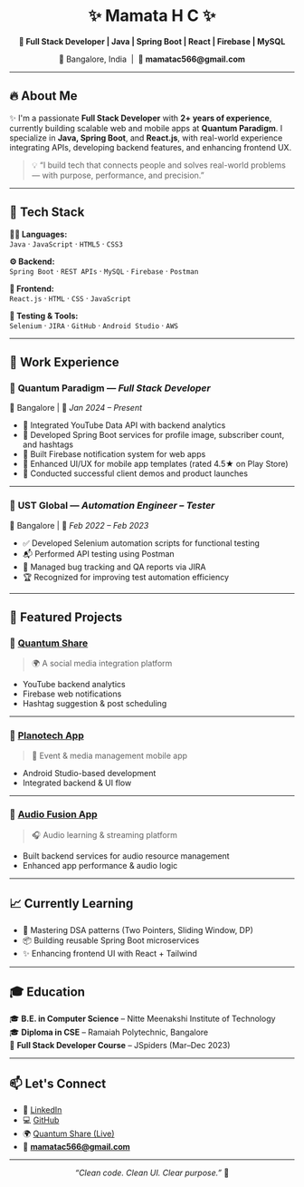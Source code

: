<h1 align="center">✨ Mamata H C ✨</h1>
<p align="center">
  <b>🚀 Full Stack Developer | Java | Spring Boot | React | Firebase | MySQL</b>  
</p>
<p align="center">
  📍 Bangalore, India &nbsp;|&nbsp; 📧 <b>mamatac566@gmail.com</b>
</p>

---

## 🔥 About Me

✨ I'm a passionate **Full Stack Developer** with **2+ years of experience**, currently building scalable web and mobile apps at **Quantum Paradigm**. I specialize in **Java, Spring Boot**, and **React.js**, with real-world experience integrating APIs, developing backend features, and enhancing frontend UX.

> 💡 “I build tech that connects people and solves real-world problems — with purpose, performance, and precision.”

---

## 🧰 Tech Stack

**👩‍💻 Languages:**  
`Java` · `JavaScript` · `HTML5` · `CSS3`

**⚙️ Backend:**  
`Spring Boot` · `REST APIs` · `MySQL` · `Firebase` · `Postman`

**🎨 Frontend:**  
`React.js` · `HTML` · `CSS` · `JavaScript`

**🧪 Testing & Tools:**  
`Selenium` · `JIRA` · `GitHub` · `Android Studio` · `AWS`

---

## 💼 Work Experience

### 🔹 **Quantum Paradigm** — *Full Stack Developer*  
📍 Bangalore | 📆 *Jan 2024 – Present*

- 🧠 Integrated YouTube Data API with backend analytics
- 🔧 Developed Spring Boot services for profile image, subscriber count, and hashtags
- 📲 Built Firebase notification system for web apps
- 🎨 Enhanced UI/UX for mobile app templates (rated 4.5★ on Play Store)
- 🤝 Conducted successful client demos and product launches

---

### 🔹 **UST Global** — *Automation Engineer – Tester*  
📍 Bangalore | 📆 *Feb 2022 – Feb 2023*

- ✅ Developed Selenium automation scripts for functional testing
- 📬 Performed API testing using Postman
- 🐞 Managed bug tracking and QA reports via JIRA
- 🏆 Recognized for improving test automation efficiency

---

## 🌟 Featured Projects

### 🔗 [**Quantum Share**](https://quantumshare.quantumparadigm.in)  
> 🌍 A social media integration platform  
- YouTube backend analytics  
- Firebase web notifications  
- Hashtag suggestion & post scheduling  

---

### 🔗 [**Planotech App**](https://play.google.com/store/apps/details?id=com.planotech.planotech)  
> 📱 Event & media management mobile app  
- Android Studio-based development  
- Integrated backend & UI flow  

---

### 🔗 [**Audio Fusion App**](https://www.quantumparadigm.in/mobile-app-development/)  
> 🎧 Audio learning & streaming platform  
- Built backend services for audio resource management  
- Enhanced app performance & audio logic  

---

## 📈 Currently Learning

- 🧮 Mastering DSA patterns (Two Pointers, Sliding Window, DP)
- 📦 Building reusable Spring Boot microservices
- ✨ Enhancing frontend UI with React + Tailwind

---

## 🎓 Education

🎓 **B.E. in Computer Science** – Nitte Meenakshi Institute of Technology  
🎓 **Diploma in CSE** – Ramaiah Polytechnic, Bangalore  
📘 **Full Stack Developer Course** – JSpiders (Mar–Dec 2023)

---

## 📫 Let's Connect

- 💼 [LinkedIn](https://www.linkedin.com/in/mamatahc)
- 💻 [GitHub](https://github.com/Mamata15)
- 🌍 [Quantum Share (Live)](https://quantumshare.quantumparadigm.in)
- 📧 **mamatac566@gmail.com**

---

<p align="center"><i>“Clean code. Clean UI. Clear purpose.”</i> 🌱</p>

